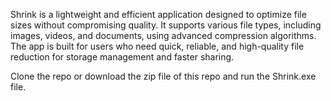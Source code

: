 
Shrink is a lightweight and efficient application designed to optimize file sizes without compromising quality. It supports various file types, including images, videos, and documents, using advanced compression algorithms. The app is built for users who need quick, reliable, and high-quality file reduction for storage management and faster sharing.

Clone the repo or download the zip file of this repo and run the Shrink.exe file.
